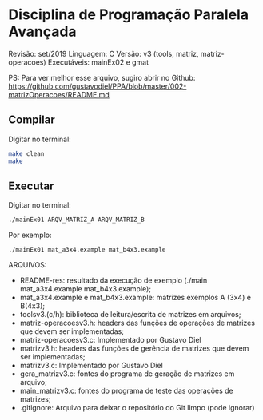 
# Disciplina de Programação Paralela Avançada

Revisão: set/2019
Linguagem: C
Versão: v3 (tools, matriz, matriz-operacoes)
Executáveis: mainEx02 e gmat


PS: Para ver melhor esse arquivo, sugiro abrir no Github: https://github.com/gustavodiel/PPA/blob/master/002-matrizOperacoes/README.md


## Compilar

Digitar no terminal:
```sh
make clean
make
```


## Executar

Digitar no terminal:
```sh
./mainEx01 ARQV_MATRIZ_A ARQV_MATRIZ_B
```

Por exemplo:
```sh
./mainEx01 mat_a3x4.example mat_b4x3.example
```

ARQUIVOS:
 * README-res: resultado da execução de exemplo (./main mat_a3x4.example mat_b4x3.example);
 * mat_a3x4.example e mat_b4x3.example: matrizes exemplos A (3x4) e B(4x3);
 * toolsv3.(c/h): biblioteca de leitura/escrita de matrizes em arquivos;
 * matriz-operacoesv3.h: headers das funções de operações de matrizes que devem ser implementadas;
 * matriz-operacoesv3.c: Implementado por Gustavo Diel
 * matrizv3.h: headers das funções de gerência de matrizes que devem ser implementadas;
 * matrizv3.c: Implementado por Gustavo Diel
 * gera_matrizv3.c: fontes do programa de geração de matrizes em arquivo;
 * main_matrizv3.c: fontes do programa de teste das operações de matrizes;
 * .gitignore: Arquivo para deixar o repositório do Git limpo (pode ignorar)
